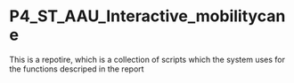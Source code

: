 # P4_ST_AAU_Interactive_mobilitycane
This is a repotire, which is a collection of scripts which the system uses for the functions descriped in the report
